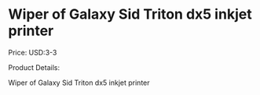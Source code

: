 # Wiper of Galaxy Sid Triton dx5 inkjet printer

Price: USD:3-3

Product Details:

Wiper of Galaxy Sid Triton dx5 inkjet printer